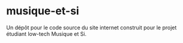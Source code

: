 # musique-et-si
Un dépôt pour le code source du site internet construit pour le projet étudiant low-tech Musique et Si.
